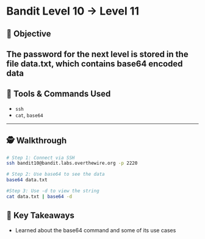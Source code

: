 # Bandit Level 10 → Level 11

## 🧠 Objective
The password for the next level is stored in the file data.txt, which contains base64 encoded data
---

## 🧰 Tools & Commands Used
- `ssh`
-  `cat`, `base64`
---

## 🕵️ Walkthrough

```bash
# Step 1: Connect via SSH
ssh bandit10@bandit.labs.overthewire.org -p 2220

# Step 2: Use base64 to see the data
base64 data.txt

#Step 3: Use -d to view the string
cat data.txt | base64 -d
```
## 📌 Key Takeaways
- Learned about the base64 command and some of its use cases
